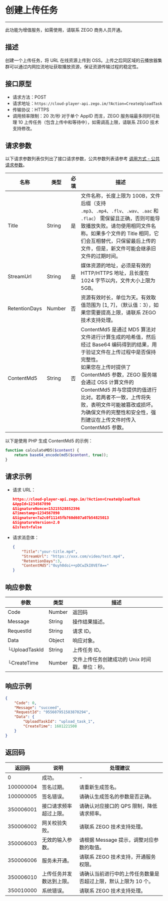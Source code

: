 
# 创建上传任务

- - -

<Note title="说明">
此功能为增值服务，如需使用，请联系 ZEGO 商务人员开通。
</Note>

## 描述

创建一个上传任务，将 URL 在线资源上传到 OSS。上传之后同区域的云播放器集群可以通过内网拉流地址获取播放资源，保证资源传输过程的稳定性。

## 接口原型
- 请求方法：POST
- 请求地址：`https://cloud-player-api.zego.im/?Action=CreateUploadTask`
- 传输协议：HTTPS
- 调用频率限制：20 次/秒
  <Note title="说明">
  对于单个 AppID 而言，ZEGO 服务端最多同时可处理 10 上传任务（包含上传中和等待中），如需调高上限，请联系 ZEGO 技术支持修改。
  </Note>

## 请求参数

以下请求参数列表仅列出了接口请求参数，公共参数列表请参考 [调用方式 - 公共请求参数](/cloud-player-server/accessing-server-apis#公共请求参数)。

| 名称 | 类型 | 必填 | 描述 |
|------|------|------|------|
| Title | String | 是 | 文件名称，长度上限为 100B，文件后缀（支持 <code>.mp3</code>、<code>.mp4</code>、<code>.flv</code>、<code>.wav</code>、<code>.aac</code> 和 <code>.flac</code>） 需保留且正确，否则可能导致播放失败。<Warning title="注意">请勿使用相同文件名称。如果多个文件的 Title 相同，它们会互相替代，只保留最后上传的文件，但是，新文件可能会继承旧文件的过期时间。</Warning> |
| StreamUrl | String | 是 | 媒体资源的地址，必须是有效的 HTTP/HTTPS 地址，且长度在 1024 字节以内，文件大小上限为 5GB。 |
| RetentionDays | Number | 否 | 资源有效时长，单位为天。有效取值范围为 [1, 7]，（默认值：3），如果您需要提高上限，请联系 ZEGO 技术支持处理。 |
| ContentMd5 | String | 否 | ContentMd5 是通过 MD5 算法对文件进行计算生成的哈希值，然后经过 Base64 编码得到的结果，用于验证文件在上传过程中是否保持完整性。<br />如果您在上传时提供了 ContentMd5 参数，ZEGO 服务端会通过 OSS 计算文件的 ContentMd5 并与您提供的值进行比对。若两者不一致，上传将失败，表明文件可能被篡改或损坏。<br />为确保文件的完整性和安全性，强烈建议在上传文件时传入 ContentMd5 参数。 |

以下是使用 PHP 生成 ContentMd5 的示例：
```PHP 
function calculateMD5($content) {
    return base64_encode(md5($content, true));
}
```
## 请求示例

- 请求 URL：
    ```json
    https://cloud-player-api.zego.im/?Action=CreateUploadTask
    &AppId=1234567890
    &SignatureNonce=15215528852396
    &Timestamp=1234567890
    &Signature=7a2c0f11145fb760d607a07b54825013
    &SignatureVersion=2.0
    &IsTest=false
    ```

- 请求消息体：
    ```json
    {
        "Title":"your-title.mp4",
        "StreamUrl": "https://xxx.com/video/test.mp4",
        "RetentionDays":3,
        "ContentMd5":"0uyh0doi++pDCwZkI0VEfA=="
    }
    ```

## 响应参数

| 参数 | 类型 | 描述 |
|------|------|------|
| Code | Number | 返回码 |
| Message | String | 操作结果描述。 |
| RequestId | String | 请求 ID。 |
| Data | Object | 响应对象。 |
| └UploadTaskId | String | 上传任务 ID。 |
| └CreateTime | Number | 文件上传任务创建成功的 Unix 时间戳，单位：秒。 |

## 响应示例

```json
{
    "Code": 0,
    "Message": "succeed",
    "RequestId": "955607951583870294",
    "Data": {
        "UploadTaskId": "upload_task_1",
        "CreateTime": 1681221508
    }
}
```

## 返回码

| 返回码 | 说明 | 处理建议 |
|--------|------|----------|
| 0 | 成功。 | - |
| 100000004 | 签名过期。 | 请重新生成签名。 |
| 100000005 | 签名错误。 | 请确认生成签名的参数是否正确。 |
| 350006001 | 接口请求频率超过上限。 | 请确认对应接口的 QPS 限制，降低请求频率。 |
| 350006002 | 网关校验失败。 | 请联系 ZEGO 技术支持处理。 |
| 350006003 | 无效的输入参数。 | 请根据 Message 提示，调整对应参数的取值。 |
| 350006006 | 服务未开通。 | 请联系 ZEGO 技术支持，开通服务权限。 |
| 350006010 | 上传任务并发数达到上限。 | 请确认当前进行中的上传任务数量是否超过上限，默认上限为 10 个。 |
| 350010000 | 系统错误。 | 请联系 ZEGO 技术支持处理。 |
